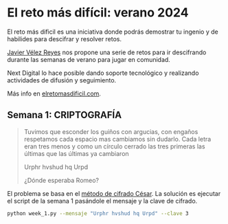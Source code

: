 # El reto más difícil: verano 2024

El reto más dificil es una iniciativa donde podrás demostrar tu ingenio y de habilides para descifrar y resolver retos.

[Javier Vélez Reyes](https://www.linkedin.com/in/javiervelezreyes/) nos propone una serie de retos para ir descifrando durante las semanas de verano para jugar en comunidad.

Next Digital lo hace posible dando soporte tecnológico y realizando actividades de difusión y seguimiento.

Más info en [elretomasdificil.com](https://elretomasdificil.com/).

## Semana 1: CRIPTOGRAFÍA

> Tuvimos que esconder los guiños
> con argucias, con engaños
> respetamos cada espacio
> mas cambiamos sin dudarlo.
> Cada letra eran tres menos
> y como un círculo cerrado
> las tres primeras las últimas
> que las últimas ya cambiaron
> 
> Urphr hvshud hq Urpd
> 
> ¿Dónde esperaba Romeo?

El problema se basa en el [método de cifrado César](https://es.wikipedia.org/wiki/Cifrado_C%C3%A9sar). La solución es ejecutar el script de la semana 1 pasándole el mensaje y la clave de cifrado.

```bash
python week_1.py --mensaje "Urphr hvshud hq Urpd" --clave 3
```
